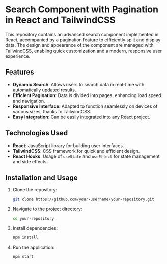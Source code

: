# Search Component with Pagination in React and TailwindCSS

This repository contains an advanced search component implemented in React, accompanied by a pagination feature to efficiently split and display data. The design and appearance of the component are managed with TailwindCSS, enabling quick customization and a modern, responsive user experience.

## Features

- **Dynamic Search**: Allows users to search data in real-time with automatically updated results.
- **Efficient Pagination**: Data is divided into pages, enhancing load speed and navigation.
- **Responsive Interface**: Adapted to function seamlessly on devices of various sizes, thanks to TailwindCSS.
- **Easy Integration**: Can be easily integrated into any React project.

## Technologies Used

- **React**: JavaScript library for building user interfaces.
- **TailwindCSS**: CSS framework for quick and efficient design.
- **React Hooks**: Usage of `useState` and `useEffect` for state management and side effects.

## Installation and Usage

1. Clone the repository:
   ```bash
   git clone https://github.com/your-username/your-repository.git
   ```
2. Navigate to the project directory:
   ```bash
   cd your-repository
   ```
3. Install dependencies:
   ```bash
   npm install
   ```
4. Run the application:
   ```bash
   npm start
   ```
